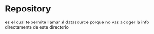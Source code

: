 # Repository

es el cual te permite llamar al datasource porque no vas a coger la info directamente de este directorio